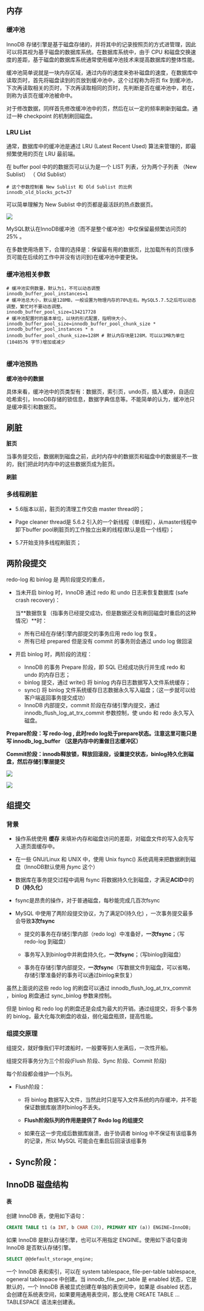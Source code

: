## 内存

### 缓冲池

InnoDB 存储引擎是基于磁盘存储的，并将其中的记录按照页的方式进管理，因此可以将其视为基于磁盘的数据库系统。在数据库系统中，由于 CPU 和磁盘交换速度的差距，基于磁盘的数据库系统通常使用缓冲池技术来提高数据库的整体性能。

缓冲池简单说就是一块内存区域，通过内存的速度来弥补磁盘的速度，在数据库中读取页时，首先将磁盘读到的页放到缓冲池中，这个过程称为将页 fix 到缓冲池，下次再读取相关的页时，下次再读取相同的页时，先判断是否在缓冲池中，若在，则称为该页在缓冲池被命中。

对于修改数据，同样首先修改缓冲池中的页，然后在以一定的频率刷新到磁盘。通过一种 checkpoint 的机制刷回磁盘。







### LRU List

通常，数据库中的缓冲池是通过 LRU (Latest Recent Used) 算法来管理的，即最频繁使用的页在 LRU 最前端。

在 buffer pool 中的的数据页可以认为是一个 LIST 列表，分为两个子列表 （New Sublist） （ Old Sublist）

```shell
# 这个参数控制着 New Sublist 和 Old Sublist 的比例
innodb_old_blocks_pct=37
```



可以简单理解为 New Sublist 中的页都是最活跃的热点数据页。



![](../resources/InnoDB-buffer-pool.png)

MySQL默认在InnoDB缓冲池（而不是整个缓冲池）中仅保留最频繁访问页的25%  。

在多数使用场景下，合理的选择是：保留最有用的数据页，比加载所有的页(很多页可能在后续的工作中并没有访问到)在缓冲池中要更快。



### **缓冲池相关参数**

```shell
# 缓冲池实例数量，默认为1，不可以动态调整
innodb_buffer_pool_instances=1
# 缓冲池总大小，默认是128MB，一般设置为物理内存的70%左右。MySQL5.7.5之后可以动态调整，繁忙时不要动态调整。
innodb_buffer_pool_size=134217728
# 缓冲池配置时的基本单位，以块的形式配置，指明块大小，innodb_buffer_pool_size=innodb_buffer_pool_chunk_size * innodb_buffer_pool_instances * n 
innodb_buffer_pool_chunk_size=128M # 默认内存块是128M，可以以1MB为单位(1048576 字节)增加或减少


```

### 缓冲池预热



**缓冲池中的数据**

具体来看，缓冲池中的页类型有：数据页，索引页，undo页，插入缓冲，自适应哈希索引，InnoDB存储的锁信息，数据字典信息等。不能简单的认为，缓冲池只是缓冲索引和数据页。



## 刷脏

**脏页**

当事务提交后，数据刷到磁盘之前，此时内存中的数据页和磁盘中的数据是不一致的，我们把此时内存中的这些数据页成为脏页。

**刷脏**





### 多线程刷脏

- 5.6版本以前，脏页的清理工作交由 master thread的；

- Page cleaner thread是 5.6.2 引入的一个新线程（单线程），从master线程中卸下buffer pool刷脏页的工作独立出来的线程(默认是启一个线程)；

- 5.7开始支持多线程刷脏页；



## 两阶段提交

redo-log 和 binlog 是 两阶段提交的重点，

- 当未开启 binlog 时，InnoDB 通过 redo 和 undo 日志来恢复数据库 (safe crash recovery)：

  当**数据恢复（指事务已经提交成功，但是数据还没有刷回磁盘时重启的这种情况）**时：

  - 所有已经在存储引擎内部提交的事务应用 redo log 恢复。
  - 所有已经 prepared 但是没有 commit 的事务则会通过 undo log 做回滚

- 开启 binlog 时，两阶段的流程：
  - InnoDB 的事务 Prepare 阶段，即 SQL 已经成功执行并生成 redo 和 undo 的内存日志；
  - binlog 提交，通过 write() 将 binlog 内存日志数据写入文件系统缓存；
  - sync() 将 binlog 文件系统缓存日志数据永久写入磁盘；（这一步就可以给客户端返回事务提交成功）
  - InnoDB 内部提交，commit 阶段在存储引擎内提交，通过 innodb_flush_log_at_trx_commit 参数控制，使 undo 和 redo 永久写入磁盘。
  
  



**Prepare阶段：写 redo-log , 此时redo log处于prepare状态。注意这里可能只是写  innodb_log_buffer （这是内存中的重做日志缓冲区）**

**Commit阶段：innodb释放锁，释放回滚段，设置提交状态，binlog持久化到磁盘，然后存储引擎层提交**

![](../resources/prepare.png)





![](../resources/commit.png)



## 组提交

### 背景

- 操作系统使用 **缓存** 来填补内存和磁盘访问的差距，对磁盘文件的写入会先写入道页面缓存中。

- 在一些 GNU/Linux 和 UNIX 中，使用  Unix fsync()  系统调用来把数据刷到磁盘（InnoDB默认使用 *fsyn*c 这个）

- 数据库在事务提交过程中调用 fsync 将数据持久化到磁盘，才满足**ACID**中的**D（持久化）**

- fsync是昂贵的操作，对于普通磁盘，每秒能完成几百次fsync

- MySQL 中使用了两阶段提交协议，为了满足D(持久化) ，一次事务提交最多会导致**3次fsync**

  - 提交的事务在存储引擎内部（redo log）中准备好，**一次fsync**；（写 redo-log 到磁盘）

  - 事务写入到binlog中并刷盘持久化，**一次fsync**；（写binlog到磁盘）

  - 事务在存储引擎内部提交，**一次fsync**（写数据文件到磁盘，可以省略，存储引擎准备好的事务可以通过binlog来恢复）

虽然上面说的这些 redo log 的刷盘可以通过  innodb_flush_log_at_trx_commit  ，binlog 刷盘通过 sync_binlog  参数来控制。

但是 binlog 和 redo log 的刷盘还是会成为最大的开销。通过组提交，将多个事务的 binlog，最大化每次刷盘的收益，弱化磁盘瓶颈，提高性能。



### 组提交原理

组提交，就好像我们平时渡船时，一般要等到人坐满后，一次性开船。

组提交将事务分为三个阶段(Flush 阶段、Sync 阶段、Commit 阶段)

每个阶段都会维护一个队列。



- Flush阶段：

  - 将 binlog 数据写入文件，当然此时只是写入文件系统的内存缓冲，并不能保证数据库崩溃时binlog不丢失。

  - **Flush阶段队列的作用是提供了 Redo log 的组提交**

  - 如果在这一步完成后数据库崩溃，由于协调者 binlog 中不保证有该组事务的记录，所以 MySQL 可能会在重启后回滚该组事务


- Sync阶段：
  - 











































## InnoDB 磁盘结构



#### 表

创建 InnoDB 表，使用如下语句：

```sql
CREATE TABLE t1 (a INT, b CHAR (20), PRIMARY KEY (a)) ENGINE=InnoDB;
```

如果 InnoDB 是默认存储引擎，也可以不用指定 ENGINE。使用如下语句查询 InnoDB 是否默认存储引擎。

```sql
SELECT @@default_storage_engine;
```



一个 InnoDB 表和索引，可以在 system tablespace, file-per-table tablespace, ogeneral tablespace 中创建。当 innodb_file_per_table 是 enabled 状态，它是默认的，一个 InnoDB 表被显式创建在单独的表空间中，如果是 disabled 状态，会创建在系统表空间，如果要用通用表空间，那么使用  CREATE TABLE ... TABLESPACE  语法来创建表。





































































